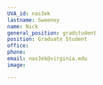 ```yaml
---
UVA_id: nas3ek
lastname: Sweeney
name: Nick
general_position: gradstudent
position: Graduate Student
office:
phone: 
email: nas3ek@virginia.edu
image: 

---
```

